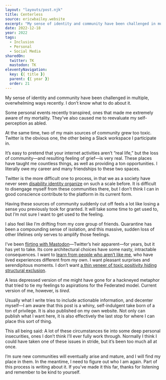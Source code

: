 ```yaml
---
layout: "layouts/post.njk"
title: Centerless
source: ericwbailey.website
excerpt: "My sense of identity and community have been challenged in multiple, overwhelming ways recently. I don’t know what to do about it"
date: 2022-12-18
year: 2022
tags:
  - Inclusion
  - Personal
  - Social Media
sharedOn:
  twitter: TK
  mastodon: TK
eleventyNavigation:
  key: {{ title }}
  parent: {{ year }}
  order: 21
---
```


My sense of identity and community have been challenged in multiple, overwhelming ways recently. I don’t know what to do about it.

Some personal events recently transpired, ones that made me extremely aware of my mortality. They’ve also caused me to reevaluate my self-perception as abled.

At the same time, two of my main sources of community grew too toxic. Twitter is the obvious one, the other being a Slack workspace I participate in.

It’s easy to pretend that your internet activities aren’t “real life,” but the loss of community—and resulting feeling of grief—is very real. These places have taught me countless things, as well as providing a ton opportunities. I literally owe my career and many friendships to these two spaces.

Twitter is the more difficult one to process, in that we as a society have never seen [disability identity organize](https://crutchesandspice.com/2022/11/16/with-twitter-crumbling-it-feels-like-the-world-is-collapsing-on-disabled-people/) on such a scale before. It is difficult to disengage myself from these communities there, but I don’t think I can in good conscience contribute to the platform in its current form.

Having these sources of community suddenly cut off feels a lot like losing a sense you previously took for granted. It will take some time to get used to, but I’m not sure I want to get used to the feeling.

I also feel like I’m drifting from my core group of friends. Quarantine has been a compounding sense of isolation, and this massive, sudden loss of other lifelines only serves to amplify those feelings.

I’ve been [flirting with Mastodon](https://front-end.social/@ericwbailey/109293186682100198)—Twitter’s heir apparent—for years, but it has yet to take. Its core architectural choices have some nasty, intractable consequences. I want to [learn from people who aren’t like me](https://twitter.com/DrBlackDeer/status/1603884556020391936), who have lived experiences different from my own. I want pleasant surprises and serendipitous moments. I don’t want [a thin veneer of toxic positivity hiding structural exclusion](https://mstdn.party/@gwensnyder/109530291742699097).

A less depressed version of me might have gone for a hackneyed metaphor that tried to tie my feelings to aspirations for the Federated model. Current version of me, however, is <em>tired</em>.

Usually what I write tries to include actionable information, and decenter myself—I am aware that this post is a whiny, self-indulgent take born of a ton of privilege. It is also published on my own website. Not only can publish what I want here, it is also effectively the last stop for where I can place this sort of thing.

This all being said: A lot of these circumstances tie into some deep personal insecurities, ones I don’t think I’ll ever fully work through. Normally I think I could have taken one of these issues in stride, but it’s been too much all at once.

I’m sure new communities will eventually arise and mature, and I will find my place in them. In the meantime, I need to figure out who I am again. Part of this process is writing about it. If you’ve made it this far, thanks for listening and remember to be kind to yourself.
